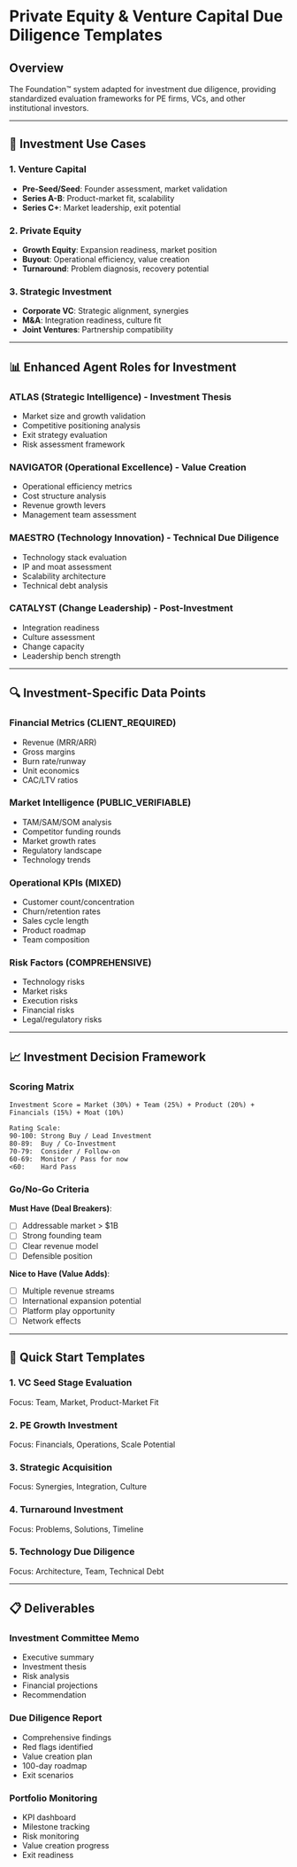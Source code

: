 # Private Equity & Venture Capital Due Diligence Templates

## Overview
The Foundation™ system adapted for investment due diligence, providing standardized evaluation frameworks for PE firms, VCs, and other institutional investors.

---

## 🎯 Investment Use Cases

### 1. Venture Capital
- **Pre-Seed/Seed**: Founder assessment, market validation
- **Series A-B**: Product-market fit, scalability
- **Series C+**: Market leadership, exit potential

### 2. Private Equity
- **Growth Equity**: Expansion readiness, market position
- **Buyout**: Operational efficiency, value creation
- **Turnaround**: Problem diagnosis, recovery potential

### 3. Strategic Investment
- **Corporate VC**: Strategic alignment, synergies
- **M&A**: Integration readiness, culture fit
- **Joint Ventures**: Partnership compatibility

---

## 📊 Enhanced Agent Roles for Investment

### ATLAS (Strategic Intelligence) - Investment Thesis
- Market size and growth validation
- Competitive positioning analysis
- Exit strategy evaluation
- Risk assessment framework

### NAVIGATOR (Operational Excellence) - Value Creation
- Operational efficiency metrics
- Cost structure analysis
- Revenue growth levers
- Management team assessment

### MAESTRO (Technology Innovation) - Technical Due Diligence
- Technology stack evaluation
- IP and moat assessment
- Scalability architecture
- Technical debt analysis

### CATALYST (Change Leadership) - Post-Investment
- Integration readiness
- Culture assessment
- Change capacity
- Leadership bench strength

---

## 🔍 Investment-Specific Data Points

### Financial Metrics (CLIENT_REQUIRED)
- Revenue (MRR/ARR)
- Gross margins
- Burn rate/runway
- Unit economics
- CAC/LTV ratios

### Market Intelligence (PUBLIC_VERIFIABLE)
- TAM/SAM/SOM analysis
- Competitor funding rounds
- Market growth rates
- Regulatory landscape
- Technology trends

### Operational KPIs (MIXED)
- Customer count/concentration
- Churn/retention rates
- Sales cycle length
- Product roadmap
- Team composition

### Risk Factors (COMPREHENSIVE)
- Technology risks
- Market risks
- Execution risks
- Financial risks
- Legal/regulatory risks

---

## 📈 Investment Decision Framework

### Scoring Matrix
```
Investment Score = Market (30%) + Team (25%) + Product (20%) + Financials (15%) + Moat (10%)

Rating Scale:
90-100: Strong Buy / Lead Investment
80-89:  Buy / Co-Investment
70-79:  Consider / Follow-on
60-69:  Monitor / Pass for now
<60:    Hard Pass
```

### Go/No-Go Criteria
**Must Have (Deal Breakers)**:
- [ ] Addressable market > $1B
- [ ] Strong founding team
- [ ] Clear revenue model
- [ ] Defensible position

**Nice to Have (Value Adds)**:
- [ ] Multiple revenue streams
- [ ] International expansion potential
- [ ] Platform play opportunity
- [ ] Network effects

---

## 🚀 Quick Start Templates

### 1. VC Seed Stage Evaluation
Focus: Team, Market, Product-Market Fit

### 2. PE Growth Investment
Focus: Financials, Operations, Scale Potential

### 3. Strategic Acquisition
Focus: Synergies, Integration, Culture

### 4. Turnaround Investment
Focus: Problems, Solutions, Timeline

### 5. Technology Due Diligence
Focus: Architecture, Team, Technical Debt

---

## 📋 Deliverables

### Investment Committee Memo
- Executive summary
- Investment thesis
- Risk analysis
- Financial projections
- Recommendation

### Due Diligence Report
- Comprehensive findings
- Red flags identified
- Value creation plan
- 100-day roadmap
- Exit scenarios

### Portfolio Monitoring
- KPI dashboard
- Milestone tracking
- Risk monitoring
- Value creation progress
- Exit readiness
